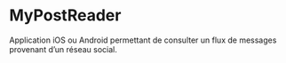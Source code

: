 # MyPostReader
Application iOS ou Android permettant de consulter un flux de messages provenant d’un réseau social.
